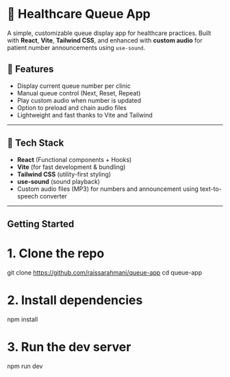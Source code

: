 # 🏥 Healthcare Queue App

A simple, customizable queue display app for healthcare practices. Built with **React**, **Vite**, **Tailwind CSS**, and enhanced with **custom audio** for patient number announcements using `use-sound`.

## 🚀 Features

- Display current queue number per clinic
- Manual queue control (Next, Reset, Repeat)
- Play custom audio when number is updated
- Option to preload and chain audio files
- Lightweight and fast thanks to Vite and Tailwind

---

## 🧱 Tech Stack

- **React** (Functional components + Hooks)
- **Vite** (for fast development & bundling)
- **Tailwind CSS** (utility-first styling)
- **use-sound** (sound playback)
- Custom audio files (MP3) for numbers and announcement using text-to-speech converter

---

## Getting Started
# 1. Clone the repo
git clone https://github.com/raissarahmani/queue-app
cd queue-app

# 2. Install dependencies
npm install

# 3. Run the dev server
npm run dev



